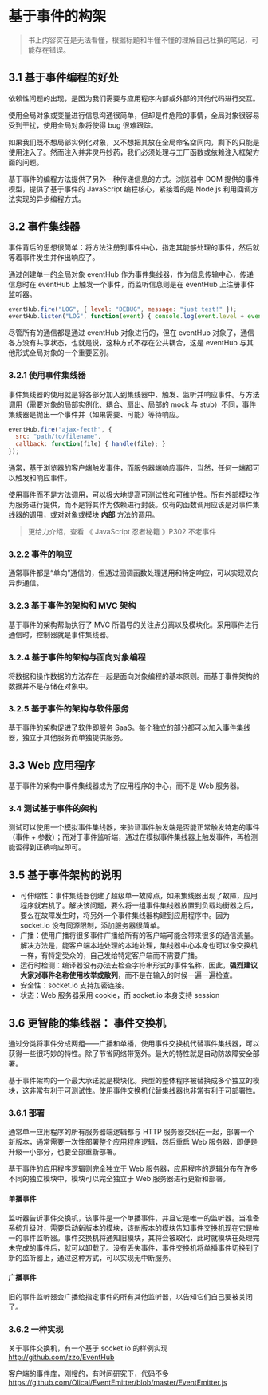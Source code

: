 # 基于事件的构架

> 书上内容实在是无法看懂，根据标题和半懂不懂的理解自己杜撰的笔记，可能存在错误。

## 3.1 基于事件编程的好处

依赖性问题的出现，是因为我们需要与应用程序内部或外部的其他代码进行交互。

使用全局对象或变量进行信息沟通很简单，但却是件危险的事情，全局对象很容易受到干扰，使用全局对象将使得 bug 很难跟踪。

如果我们既不想局部实例化对象，又不想把其放在全局命名空间内，剩下的只能是使用注入了。然而注入并非灵丹妙药，我们必须处理与工厂函数或依赖注入框架方面的问题。

基于事件的编程方法提供了另外一种传递信息的方式。浏览器中 DOM 提供的事件模型，提供了基于事件的 JavaScript 编程核心，紧接着的是 Node.js 利用回调方法实现的异步编程方式。

## 3.2 事件集线器

事件背后的思想很简单：将方法注册到事件中心，指定其能够处理的事件，然后就等着事件发生并作出响应了。

通过创建单一的全局对象 eventHub 作为事件集线器，作为信息传输中心，传递信息时在 eventHub 上触发一个事件，而监听信息则是在 eventHub 上注册事件监听器。

```js
eventHub.fire("LOG", { level: "DEBUG", message: "just test!" });
eventHub.listen("LOG", function(event) { console.log(event.level + event.message); });
```

尽管所有的通信都是通过 eventHub 对象进行的，但在 eventHub 对象了，通信各方没有共享状态，也就是说，这种方式不存在公共耦合，这是 eventHub 与其他形式全局对象的一个重要区别。

### 3.2.1 使用事件集线器

事件集线器的使用就是将各部分加入到集线器中、触发、监听并响应事件。与方法调用（需要对象的局部实例化、耦合、扇出、局部的 mock 与 stub）不同，事件集线器是抛出一个事件并（如果需要、可能）等待响应。

```js
eventHub.fire("ajax-fecth", {
  src: "path/to/filename",
  callback: function(file) { handle(file); }
});
```

通常，基于浏览器的客户端触发事件，而服务器端响应事件，当然，任何一端都可以触发和响应事件。

使用事件而不是方法调用，可以极大地提高可测试性和可维护性。所有外部模块作为服务进行提供，而不是将其作为依赖进行封装。仅有的函数调用应该是对事件集线器的调用，或对对象或模块 **内部** 方法的调用。

> 更给力介绍，查看 《 JavaScript 忍者秘籍 》P302 不老事件

### 3.2.2 事件的响应

通常事件都是“单向”通信的，但通过回调函数处理通用和特定响应，可以实现双向异步通信。

### 3.2.3 基于事件的架构和  MVC 架构

基于事件的架构帮助执行了 MVC 所倡导的关注点分离以及模块化。采用事件进行通信时，控制器就是事件集线器。

### 3.2.4 基于事件的架构与面向对象编程

将数据和操作数据的方法存在一起是面向对象编程的基本原则。而基于事件架构的数据并不是存储在对象中。

### 3.2.5 基于事件的架构与软件服务

基于事件的架构促进了软件即服务 SaaS。每个独立的部分都可以加入事件集线器，独立于其他服务而单独提供服务。

## 3.3 Web 应用程序

基于事件的架构中事件集线器成为了应用程序的中心，而不是 Web 服务器。

### 3.4 测试基于事件的架构

测试可以使用一个模拟事件集线器，来验证事件触发端是否能正常触发特定的事件（事件 + 参数）；而对于事件监听端，通过在模拟事件集线器上触发事件，再检测能否得到正确响应即可。

## 3.5 基于事件架构的说明

* 可伸缩性：事件集线器创建了超级单一故障点，如果集线器出现了故障，应用程序就宕机了。解决该问题，要么将一组事件集线器放置到负载均衡器之后，要么在故障发生时，将另外一个事件集线器构建到应用程序中。因为 socket.io 没有同源限制，添加服务器很简单。
* 广播：使用广播将很多事件广播给所有的客户端可能会带来很多的通信流量。解决方法是，能客户端本地处理的本地处理，集线器中心本身也可以像交换机一样，有特定受众的，自己发给特定客户端而不需要广播。
* 运行时检测：编译器没有办法去检查字符串形式的事件名称，因此，**强烈建议大家对事件名称使用枚举或散列**，而不是在输入的时候一遍一遍检查。
* 安全性：socket.io 支持加密连接。
* 状态：Web 服务器采用 cookie，而 socket.io 本身支持 session

## 3.6 更智能的集线器： 事件交换机

通过分类将事件分成两组——广播和单播，使用事件交换机代替事件集线器，可以获得一些很巧妙的特性。除了节省网络带宽外。最大的特性就是自动防故障安全部署。

基于事件架构的一个最大承诺就是模块化。典型的整体程序被替换成多个独立的模块，这非常有利于可测试性。使用事件交换机代替集线器也非常有利于可部署性。

### 3.6.1 部署

通常单一应用程序的所有服务器端逻辑都与 HTTP 服务器交织在一起，部署一个新版本，通常需要一次性部署整个应用程序逻辑，然后重启 Web 服务器，即便是升级一小部分，也要全部重新部署。

基于事件的应用程序逻辑则完全独立于 Web 服务器，应用程序的逻辑分布在许多不同的独立模块中，模块可以完全独立于 Web 服务器进行更新和部署。

#### 单播事件

监听器告诉事件交换机，该事件是一个单播事件，并且它是唯一的监听器。当准备系统升级时，需要启动新版本的模块，该新版本的模块告知事件交换机现在它是唯一的事件监听器。事件交换机将通知旧模块，其将会被取代，此时就模块在处理完未完成的事件后，就可以卸载了。没有丢失事件，事件交换机将单播事件切换到了新的监听器上，通过这种方式，可以实现无中断服务。

#### 广播事件

旧的事件监听器会广播给指定事件的所有其他监听器，以告知它们自己要被关闭了。

### 3.6.2 一种实现

关于事件交换机，有一个基于 socket.io 的样例实现 http://github.com/zzo/EventHub

客户端的事件库，刚搜的，有时间研究下，代码不多
https://github.com/Olical/EventEmitter/blob/master/EventEmitter.js

